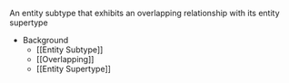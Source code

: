 An entity subtype that exhibits an overlapping relationship with its entity supertype

- Background
	- [[Entity Subtype]]
	- [[Overlapping]]
	- [[Entity Supertype]]